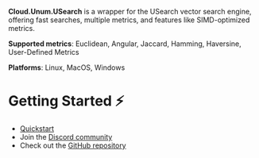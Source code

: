 **Cloud.Unum.USearch** is a wrapper for the USearch vector search engine, offering fast searches, multiple metrics, and features like SIMD-optimized metrics.

**Supported metrics**: Euclidean, Angular, Jaccard, Hamming, Haversine, User-Defined Metrics

**Platforms**: Linux, MacOS, Windows

# Getting Started ⚡

- [Quickstart](https://github.com/unum-cloud/usearch/blob/main/csharp/README.md)
- Join the [Discord community](https://discord.gg/A6wxt6dS9j)
- Check out the [GitHub repository](https://github.com/unum-cloud/usearch)
